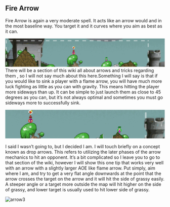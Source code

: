 ## Fire Arrow


Fire Arrow is again a very moderate spell. It acts like an arrow would and in the most baseline way. You target it and it curves where you aim as best as it can.


![arrow1](https://raw.githubusercontent.com/1IlIl/wikidata/main/flame/gifs/firearrow1.gif)
There will be a section of this wiki all about arrows and tricks regarding them , so I will not say much about this here.Something I will say is that if you would like to sink a player with a flame arrow, you will have much more luck fighting as little as you can with gravity. This means hitting the player more sideways than up. It can be simple to just launch them as close to 45 degrees as you can, but it’s not always optimal and sometimes you must go sideways more to successfully sink.


![arrow2](https://raw.githubusercontent.com/1IlIl/wikidata/main/flame/gifs/firearrow2.gif)


I said I wasn’t going to, but I decided I am. I will touch briefly on a concept known as drop arrows. This refers to utilizing the later phases of the arrow mechanics to hit an opponent. It’s a bit complicated so I leave you to go to that section of the wiki, however I will show this one tip that works very well with an arrow with a slightly larger AOE like flame arrow. Put simply, aim where I am, and try to get a very flat angle downwards at the point that the arrow crosses the target on the arrow and it will hit the side of grassy easily. A steeper angle or a target more outside the map will hit higher on the side of grassy, and lower target is usually used to hit lower side of grassy.


![arrow3](https://raw.githubusercontent.com/1IlIl/wikidata/main/flame/gifs/firearrow3.gif)

